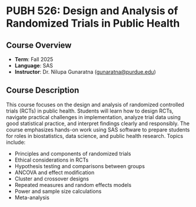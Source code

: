 # PUBH 526: Design and Analysis of Randomized Trials in Public Health

## Course Overview

- **Term**: Fall 2025  
- **Language**: SAS  
- **Instructor**: Dr. Nilupa Gunaratna (gunaratna@purdue.edu)


## Course Description

This course focuses on the design and analysis of randomized controlled trials (RCTs) in public health. Students will learn how to design RCTs, navigate practical challenges in implementation, analyze trial data using good statistical practice, and interpret findings clearly and responsibly. The course emphasizes hands-on work using SAS software to prepare students for roles in biostatistics, data science, and public health research. Topics include:

- Principles and components of randomized trials
- Ethical considerations in RCTs
- Hypothesis testing and comparisons between groups
- ANCOVA and effect modification
- Cluster and crossover designs
- Repeated measures and random effects models
- Power and sample size calculations
- Meta-analysis
